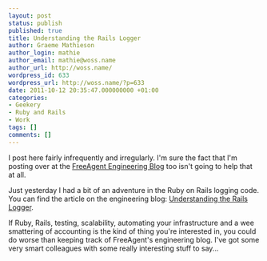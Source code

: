 ```yaml
---
layout: post
status: publish
published: true
title: Understanding the Rails Logger
author: Graeme Mathieson
author_login: mathie
author_email: mathie@woss.name
author_url: http://woss.name/
wordpress_id: 633
wordpress_url: http://woss.name/?p=633
date: 2011-10-12 20:35:47.000000000 +01:00
categories:
- Geekery
- Ruby and Rails
- Work
tags: []
comments: []
---
```

I post here fairly infrequently and irregularly. I'm sure the fact that I'm posting over at the [FreeAgent Engineering Blog](http:&#47;&#47;engineering.freeagent.com&#47;) too isn't going to help that at all.

Just yesterday I had a bit of an adventure in the Ruby on Rails logging code. You can find the article on the engineering blog: [Understanding the Rails Logger](http:&#47;&#47;engineering.freeagent.com&#47;2011&#47;10&#47;12&#47;understanding-the-rails-logger&#47;).

If Ruby, Rails, testing, scalability, automating your infrastructure and a wee smattering of accounting is the kind of thing you're interested in, you could do worse than keeping track of FreeAgent's engineering blog. I've got some very smart colleagues with some really interesting stuff to say...

